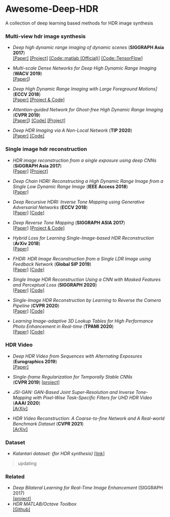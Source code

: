 # Awesome-Deep-HDR
A collection of deep learning based methods for HDR image synthesis


### Multi-view hdr image synthesis
* _Deep high dynamic range imaging of dynamic scenes_ (**SIGGRAPH Asia 2017**)<br>
[[Paper]](https://cseweb.ucsd.edu/~viscomp/projects/SIG17HDR/PaperData/SIGGRAPH17_HDR.pdf) [[Project]](http://viscomp.ucsd.edu/projects/SIG17HDR/) [[Code::matlab (Official)]](https://cseweb.ucsd.edu/~viscomp/projects/SIG17HDR/PaperData/SIGGRAPH17_HDR_Code_v1.0.zip) [[Code::TensorFlow]](https://github.com/TH3CHARLie/deep-high-dynamic-range)<br>
* _Multi-scale Dense Networks for Deep High Dynamic Range Imaging_ (**WACV 2019**)<br>
[[Paper]](https://ieeexplore.ieee.org/document/8658831))

* _Deep High Dynamic Range Imaging with Large Foreground Motions]_ (**ECCV 2018**) <br>
[[Paper]](https://www.ecva.net/papers/eccv_2018/papers_ECCV/papers/Shangzhe_Wu_Deep_High_Dynamic_ECCV_2018_paper.pdf) [[Project & Code]](https://elliottwu.com/projects/hdr/)

* _Attention-guided Network for Ghost-free High Dynamic Range Imaging_ (**CVPR 2019**) <br> 
[[Paper]](https://arxiv.org/abs/1904.10293)) [[Code]](https://github.com/qingsenyangit/AHDRNet) [[Project]](https://donggong1.github.io/ahdr.html)

* _Deep HDR Imaging via A Non-Local Network_ (**TIP 2020**)  
[[Paper]](https://ieeexplore.ieee.org/abstract/document/8989959) [[Code]](https://github.com/tuvovan/NHDRRNet)

### Single image hdr reconstruction
* _HDR image reconstruction from a single exposure using deep CNNs_ (**SiGGRAPH Asia 2017**) <br>
[[Paper]](https://arxiv.org/abs/1710.07480) [[Project]](http://hdrv.org/hdrcnn/)

* _Deep Chain HDRI: Reconstructing a High Dynamic Range Image from a Single Low Dynamic Range Image_ (**IEEE Access 2018**) <br>
[[Paper]](https://arxiv.org/abs/1801.06277)

* _Deep Recursive HDRI: Inverse Tone Mapping using Generative Adversarial Networks_ (**ECCV 2018**) <br>
[[Paper]](http://openaccess.thecvf.com/content_ECCV_2018/papers/Siyeong_Lee_Deep_Recursive_HDRI_ECCV_2018_paper.pdf) [[Code]](https://github.com/Siyeong-Lee/Deep_Recursive_HDRI)

* _Deep Reverse Tone Mapping_ (**SIGGRAPH ASIA 2017**) <br>[[Paper]](http://www.npal.cs.tsukuba.ac.jp/~endo/projects/DrTMO/paper/DrTMO_SIGGRAPHAsia.pdf) [[Project & Code]](http://www.npal.cs.tsukuba.ac.jp/~endo/projects/DrTMO/)

* _Hybrid Loss for Learning Single-Image-based HDR Reconstruction_ (**ArXiv 2018**) <br>
[[Paper]](https://arxiv.org/abs/1812.07134)

* _FHDR: HDR Image Reconstruction from a Single LDR Image using Feedback Network_ (**Global SIP 2019**) <br> 
[[Paper]](https://arxiv.org/abs/1912.11463) [[Code]](https://github.com/mukulkhanna/fhdr)

* _Single Image HDR Reconstruction Using a CNN with Masked Features and Perceptual Loss_ (**SIGGRAPH 2020**) <br>
[[Paper]](https://arxiv.org/abs/2005.07335) [[Code]](https://github.com/marcelsan/Deep-HdrReconstruction)

* _Single-Image HDR Reconstruction by Learning to Reverse the Camera Pipeline_ (**CVPR 2020**) <br>
[[Paper]](https://arxiv.org/abs/2004.01179) [[Code]](https://github.com/alex04072000/SingleHDR)

* _Learning Image-adaptive 3D Lookup Tables for High Performance Photo Enhancement in Real-time_ (**TPAMI 2020**) <br>
[[Paper]](https://arxiv.org/abs/2009.14468) [[Code]](https://github.com/HuiZeng/Image-Adaptive-3DLUT)

### HDR Video
* _Deep HDR Video from Sequences with Alternating Exposures_ (**Eurographics 2019**) <br>
[[Paper]](https://people.engr.tamu.edu/nimak/Data/Eurographics19_HDRVideo.pdf)

* _Single-frame Regularization for Temporally Stable CNNs_ <br>
(**CVPR 2019**) [[project]](http://hdrv.org/hdrcnn/cvpr2019)

* _JSI-GAN: GAN-Based Joint Super-Resolution and Inverse Tone-Mapping with Pixel-Wise Task-Specific Filters for UHD HDR Video_ (**AAAI 2020**) <br> 
[[ArXiv]](https://arxiv.org/abs/1909.04391)

* _HDR Video Reconstruction: A Coarse-to-fine Network and A Real-world Benchmark Dataset_ (**CVPR 2021**) <br> [[ArXiv]](https://arxiv.org/pdf/2103.14943.pdf)

### Dataset
* _Kalantari dataset: (for HDR synthesis)_ [[link]](https://cseweb.ucsd.edu/~viscomp/projects/SIG17HDR/)
> updating


### Related

* _Deep Bilateral Learning for Real-Time Image Enhancement_ (SIGGRAPH 2017) <br> [[project]](https://groups.csail.mit.edu/graphics/hdrnet/)
* _HDR MATLAB/Octave Toolbox_ <br>
[[Github]](https://github.com/banterle/HDR_Toolbox)
